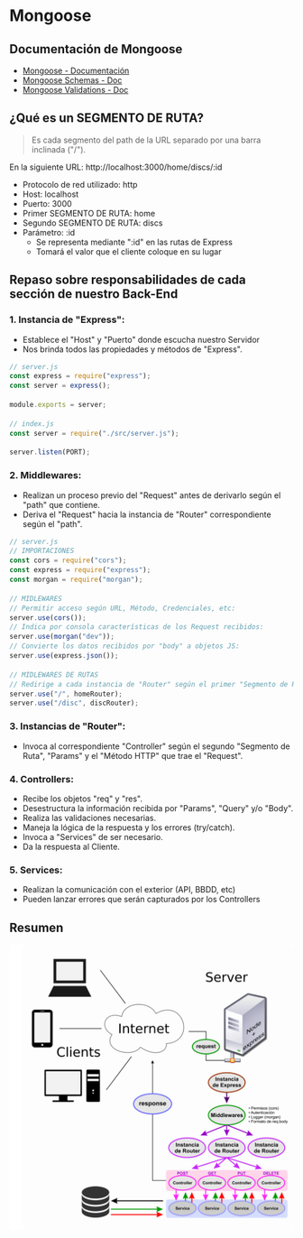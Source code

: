 # Mongoose

## Documentación de Mongoose

- [Mongoose - Documentación](https://mongoosejs.com/)
- [Mongoose Schemas - Doc](https://mongoosejs.com/docs/guide.html)
- [Mongoose Validations - Doc](https://mongoosejs.com/docs/validation.html)

## ¿Qué es un SEGMENTO DE RUTA?

> Es cada segmento del path de la URL separado por una barra inclinada ("/").

En la siguiente URL: http://localhost:3000/home/discs/:id

- Protocolo de red utilizado: http
- Host: localhost
- Puerto: 3000
- Primer SEGMENTO DE RUTA: home
- Segundo SEGMENTO DE RUTA: discs
- Parámetro: :id
  - Se representa mediante ":id" en las rutas de Express
  - Tomará el valor que el cliente coloque en su lugar

## Repaso sobre responsabilidades de cada sección de nuestro Back-End

### 1. Instancia de "Express":
  - Establece el "Host" y "Puerto" donde escucha nuestro Servidor
  - Nos brinda todos las propiedades y métodos de "Express".

```js
// server.js
const express = require("express");
const server = express();

module.exports = server;

// index.js
const server = require("./src/server.js");

server.listen(PORT);
```

### 2. Middlewares:
  - Realizan un proceso previo del "Request" antes de derivarlo según el "path" que contiene.
  - Deriva el "Request" hacia la instancia de "Router" correspondiente según el "path".

```js
// server.js
// IMPORTACIONES
const cors = require("cors");
const express = require("express");
const morgan = require("morgan");

// MIDLEWARES
// Permitir acceso según URL, Método, Credenciales, etc:
server.use(cors());
// Indica por consola características de los Request recibidos:
server.use(morgan("dev"));
// Convierte los datos recibidos por "body" a objetos JS:
server.use(express.json());

// MIDLEWARES DE RUTAS
// Redirige a cada instancia de "Router" según el primer "Segmento de Ruta"
server.use("/", homeRouter);
server.use("/disc", discRouter);
```

### 3. Instancias de "Router":

  - Invoca al correspondiente "Controller" según el segundo "Segmento de Ruta", "Params" y el "Método HTTP" que trae el "Request".

### 4. Controllers:

  - Recibe los objetos "req" y "res".
  - Desestructura la información recibida por "Params", "Query" y/o "Body".
  - Realiza las validaciones necesarias.
  - Maneja la lógica de la respuesta y los errores (try/catch).
  - Invoca a "Services" de ser necesario.
  - Da la respuesta al Cliente.

### 5. Services:
  - Realizan la comunicación con el exterior (API, BBDD, etc)
  - Pueden lanzar errores que serán capturados por los Controllers

## Resumen

<img src="./src/assets/BackEnd-Flow.png" />